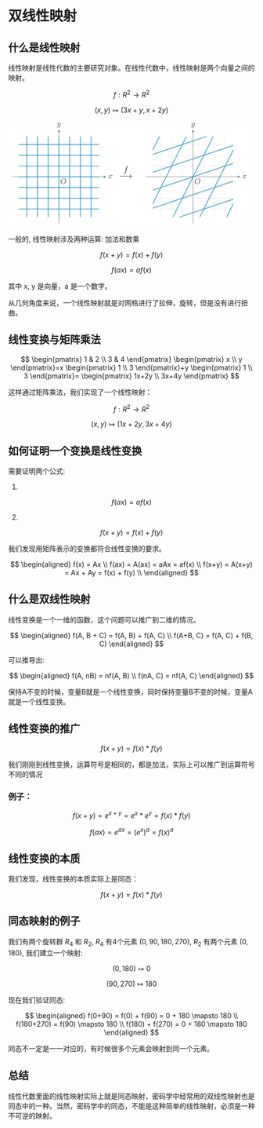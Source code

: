 # 双线性映射

## 什么是线性映射

线性映射是线性代数的主要研究对象。在线性代数中，线性映射是两个向量之间的映射。

$$
f: R^2 \rightarrow R^2
$$

$$
(x, y)\mapsto(3x+y, x+2y)
$$

![alt text](img/linemap.jpg)

一般的, 线性映射涉及两种运算: 加法和数乘

$$
f(x+y) = f(x) + f(y)
$$

$$
f(ax) = af(x)
$$

其中 x, y 是向量，a 是一个数字。

从几何角度来说，一个线性映射就是对网格进行了拉伸，旋转，但是没有进行扭曲。

## 线性变换与矩阵乘法

$$
\begin{pmatrix}
1 & 2 \\
3 & 4
\end{pmatrix}
\begin{pmatrix}
x \\
y
\end{pmatrix}=x
\begin{pmatrix}
1 \\
3
\end{pmatrix}+y
\begin{pmatrix}
1 \\
3
\end{pmatrix}=
\begin{pmatrix}
1x+2y \\
3x+4y
\end{pmatrix}
$$

这样通过矩阵乘法，我们实现了一个线性映射：

$$
f: R^2 \rightarrow R^2
$$

$$
(x, y)\mapsto(1x+2y, 3x+4y)
$$

## 如何证明一个变换是线性变换

需要证明两个公式:

1. 
$$
f(ax) = af(x)
$$

2.
$$
f(x+y) = f(x) + f(y)
$$

我们发现用矩阵表示的变换都符合线性变换的要求。

$$
\begin{aligned}
f(x) = Ax \\
f(ax) = A(ax) = aAx = af(x) \\
f(x+y) = A(x+y) = Ax + Ay = f(x) + f(y) \\
\end{aligned}
$$


## 什么是双线性映射

线性变换是一个一维的函数，这个问题可以推广到二维的情况。

$$
\begin{aligned}
f(A, B + C) = f(A, B) + f(A, C) \\
f(A+B, C) = f(A, C) + f(B, C)
\end{aligned}
$$

可以推导出:

$$
\begin{aligned}
f(A, nB) = nf(A, B) \\
f(nA, C) = nf(A, C)
\end{aligned}
$$

保持A不变的时候，变量B就是一个线性变换，同时保持变量B不变的时候，变量A就是一个线性变换。

## 线性变换的推广

$$
f(x+y) = f(x)*f(y)
$$

我们刚刚到线性变换，运算符号是相同的，都是加法，实际上可以推广到运算符号不同的情况

### 例子：

$$
f(x+y) = e^{x+y} = e^x * e^y = f(x) * f(y)
$$

$$
f(ax) = e^{ax} = (e^x)^a = f(x)^a
$$

## 线性变换的本质

我们发现，线性变换的本质实际上是同态：

$$
f(x+y) = f(x)*f(y)
$$

## 同态映射的例子

我们有两个旋转群 $R_4$ 和 $R_2$,  $R_4$  有4个元素 $(0, 90, 180, 270)$,  $R_2$ 有两个元素 $(0, 180)$, 我们建立一个映射:

$$
(0, 180) \mapsto 0
$$

$$
(90, 270) \mapsto 180
$$

现在我们验证同态:

$$
\begin{aligned}
f(0+90) = f(0) + f(90) = 0 + 180  \mapsto 180 \\
f(180+270) = f(90) \mapsto 180 \\
f(180) + f(270) = 0 + 180 \mapsto 180
\end{aligned}
$$

同态不一定是一一对应的，有时候很多个元素会映射到同一个元素。

## 总结

线性代数里面的线性映射实际上就是同态映射，密码学中经常用的双线性映射也是同态中的一种。当然，密码学中的同态，不能是这种简单的线性映射，必须是一种不可逆的映射。
